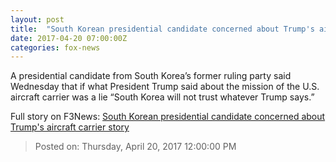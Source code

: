 ```yaml
---
layout: post
title:  "South Korean presidential candidate concerned about Trump's aircraft carrier story"
date: 2017-04-20 07:00:00Z
categories: fox-news
---
```


A presidential candidate from South Korea’s former ruling party said Wednesday that if what President Trump said about the mission of the U.S. aircraft carrier was a lie “South Korea will not trust whatever Trump says.”


Full story on F3News: [South Korean presidential candidate concerned about Trump's aircraft carrier story](http://www.f3nws.com/n/eGPey)

> Posted on: Thursday, April 20, 2017 12:00:00 PM
